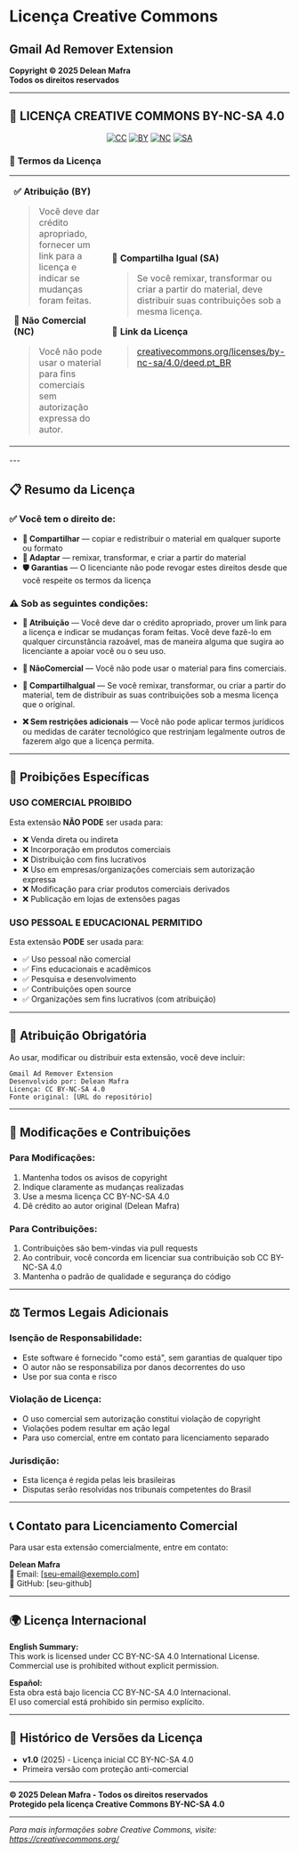 # Licença Creative Commons

## Gmail Ad Remover Extension

**Copyright © 2025 Delean Mafra**  
**Todos os direitos reservados**

---

## 📄 **LICENÇA CREATIVE COMMONS BY-NC-SA 4.0**

<div align="center">

[![CC](https://mirrors.creativecommons.org/presskit/icons/cc.svg)](https://creativecommons.org/licenses/by-nc-sa/4.0/)
[![BY](https://mirrors.creativecommons.org/presskit/icons/by.svg)](https://creativecommons.org/licenses/by-nc-sa/4.0/)
[![NC](https://mirrors.creativecommons.org/presskit/icons/nc.svg)](https://creativecommons.org/licenses/by-nc-sa/4.0/)
[![SA](https://mirrors.creativecommons.org/presskit/icons/sa.svg)](https://creativecommons.org/licenses/by-nc-sa/4.0/)

</div>

### 🔧 **Termos da Licença**

<table>
<tr>
<td width="50%">

**✅ Atribuição (BY)**
> Você deve dar crédito apropriado, fornecer um link para a licença e indicar se mudanças foram feitas.

**🚫 Não Comercial (NC)** 
> Você não pode usar o material para fins comerciais sem autorização expressa do autor.

</td>
<td width="50%">

**🔄 Compartilha Igual (SA)**
> Se você remixar, transformar ou criar a partir do material, deve distribuir suas contribuições sob a mesma licença.

**🔗 Link da Licença**
> [creativecommons.org/licenses/by-nc-sa/4.0/deed.pt_BR](https://creativecommons.org/licenses/by-nc-sa/4.0/deed.pt_BR)

</td>
</tr>
</table>
---

## 📋 Resumo da Licença

### ✅ **Você tem o direito de:**

- **🔄 Compartilhar** — copiar e redistribuir o material em qualquer suporte ou formato
- **🔧 Adaptar** — remixar, transformar, e criar a partir do material
- **🛡️ Garantias** — O licenciante não pode revogar estes direitos desde que você respeite os termos da licença

### ⚠️ **Sob as seguintes condições:**

- **👤 Atribuição** — Você deve dar o crédito apropriado, prover um link para a licença e indicar se mudanças foram feitas. Você deve fazê-lo em qualquer circunstância razoável, mas de maneira alguma que sugira ao licenciante a apoiar você ou o seu uso.

- **🚫 NãoComercial** — Você não pode usar o material para fins comerciais.

- **🔄 CompartilhaIgual** — Se você remixar, transformar, ou criar a partir do material, tem de distribuir as suas contribuições sob a mesma licença que o original.

- **❌ Sem restrições adicionais** — Você não pode aplicar termos jurídicos ou medidas de caráter tecnológico que restrinjam legalmente outros de fazerem algo que a licença permita.

---

## 🚫 Proibições Específicas

### **USO COMERCIAL PROIBIDO**
Esta extensão **NÃO PODE** ser usada para:
- ❌ Venda direta ou indireta
- ❌ Incorporação em produtos comerciais
- ❌ Distribuição com fins lucrativos
- ❌ Uso em empresas/organizações comerciais sem autorização expressa
- ❌ Modificação para criar produtos comerciais derivados
- ❌ Publicação em lojas de extensões pagas

### **USO PESSOAL E EDUCACIONAL PERMITIDO**
Esta extensão **PODE** ser usada para:
- ✅ Uso pessoal não comercial
- ✅ Fins educacionais e acadêmicos
- ✅ Pesquisa e desenvolvimento
- ✅ Contribuições open source
- ✅ Organizações sem fins lucrativos (com atribuição)

---

## 📝 Atribuição Obrigatória

Ao usar, modificar ou distribuir esta extensão, você deve incluir:

```
Gmail Ad Remover Extension
Desenvolvido por: Delean Mafra
Licença: CC BY-NC-SA 4.0
Fonte original: [URL do repositório]
```

---

## 🔧 Modificações e Contribuições

### **Para Modificações:**
1. Mantenha todos os avisos de copyright
2. Indique claramente as mudanças realizadas
3. Use a mesma licença CC BY-NC-SA 4.0
4. Dê crédito ao autor original (Delean Mafra)

### **Para Contribuições:**
1. Contribuições são bem-vindas via pull requests
2. Ao contribuir, você concorda em licenciar sua contribuição sob CC BY-NC-SA 4.0
3. Mantenha o padrão de qualidade e segurança do código

---

## ⚖️ Termos Legais Adicionais

### **Isenção de Responsabilidade:**
- Este software é fornecido "como está", sem garantias de qualquer tipo
- O autor não se responsabiliza por danos decorrentes do uso
- Use por sua conta e risco

### **Violação de Licença:**
- O uso comercial sem autorização constitui violação de copyright
- Violações podem resultar em ação legal
- Para uso comercial, entre em contato para licenciamento separado

### **Jurisdição:**
- Esta licença é regida pelas leis brasileiras
- Disputas serão resolvidas nos tribunais competentes do Brasil

---

## 📞 Contato para Licenciamento Comercial

Para usar esta extensão comercialmente, entre em contato:

**Delean Mafra**  
📧 Email: [seu-email@exemplo.com]  
🔗 GitHub: [seu-github]  

---

## 🌍 Licença Internacional

**English Summary:**  
This work is licensed under CC BY-NC-SA 4.0 International License.  
Commercial use is prohibited without explicit permission.

**Español:**  
Esta obra está bajo licencia CC BY-NC-SA 4.0 Internacional.  
El uso comercial está prohibido sin permiso explícito.

---

## 📅 Histórico de Versões da Licença

- **v1.0** (2025) - Licença inicial CC BY-NC-SA 4.0
- Primeira versão com proteção anti-comercial

---

**© 2025 Delean Mafra - Todos os direitos reservados**  
**Protegido pela licença Creative Commons BY-NC-SA 4.0**

---


*Para mais informações sobre Creative Commons, visite: https://creativecommons.org/*
